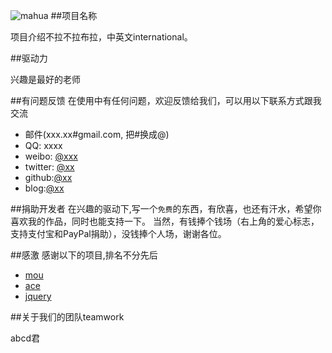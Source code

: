 ![mahua](http://7xospv.com1.z0.glb.clouddn.com/project_gaoshiqing.jpg)
##项目名称


项目介绍不拉不拉布拉，中英文international。

##驱动力

兴趣是最好的老师

##有问题反馈
在使用中有任何问题，欢迎反馈给我们，可以用以下联系方式跟我交流

* 邮件(xxx.xx#gmail.com, 把#换成@)
* QQ: xxxx
* weibo: [@xxx](http://weibo.com/xxx)
* twitter: [@xx](http://twitter.com/xx)
* github:[@xx](http://github.com/xx)
* blog:[@xx](http://xxx.github.io)

##捐助开发者
在兴趣的驱动下,写一个`免费`的东西，有欣喜，也还有汗水，希望你喜欢我的作品，同时也能支持一下。
当然，有钱捧个钱场（右上角的爱心标志，支持支付宝和PayPal捐助），没钱捧个人场，谢谢各位。

##感激
感谢以下的项目,排名不分先后

* [mou](http://mouapp.com/) 
* [ace](http://ace.ajax.org/)
* [jquery](http://jquery.com)

##关于我们的团队teamwork

abcd君
